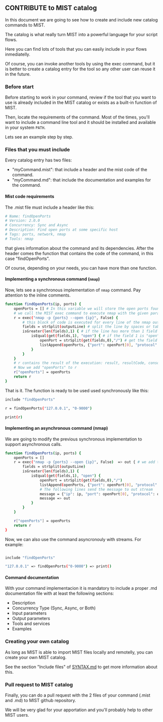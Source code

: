 ## CONTRIBUTE to MIST catalog

In this document we are going to see how to create and include new catalog commands to MIST.

The catalog is what really turn MIST into a powerful language for your script flows.

Here you can find lots of tools that you can easily include in your flows inmediatelly.

Of course, you can invoke another tools by using the exec command, but it is better
to create a catalog entry for the tool so any other user can reuse it in the future.

### Before start

Before starting to work in your command, review if the tool that you want to use
is already included in the MIST catalog or exists as a built-in function of MIST.

Then, locate the requirements of the command. Most of the times, you'll want to
include a command line tool and it should be installed and available in your system `PATH`.

Lets see an example step by step.

### Files that you must include

Every catalog entry has two files:

- "myCommand.mist": that include a header and the mist code of the command.
- "myCommand.md": that include the documentation and examples for the command.

#### Mist code requirements

The .mist file must include a header like this:

```bash
# Name: findOpenPorts
# Version: 2.0.0
# Concurrency: Sync and Async
# Description: Find open ports at some specific host
# Tags: ports, network, nmap
# Tools: nmap
```

that gives information about the command and its dependencies. After the header
comes the function that contains the code of the command, in this case "findOpenPorts".

Of course, depending on your needs, you can have more than one function.

#### Implementing a synchronous command (`nmap`)

Now, lets see a synchronous implementation of `nmap` command. Pay attention to the inline comments.

```bash
function findOpenPorts(ip, ports) {
    openPorts = [] # In this variable we will store the open ports found
    # we call the MIST exec command to execute nmap with the given parameter.
    r = exec("nmap -p {ports} --open {ip}", False) {
        # this block of code is executed for every line of the nmap output (outputLine)
        fields = strSplit(outputLine) # split the line by spaces or tabs
        isGreater(len(fields),1) { # if the line has more than 1 field
            isEqual(get(fields,1), "open") { # if the field 1 is "open"
                openPort = strSplit(get(fields,0),"/") # get the field 0 and remove "/tcp" or "/udp"
                listAppend(openPorts, {"port": openPort[0], "protocol": openPort[1]}) # append the port found to "openPorts"
            }
        }
    }
    # r contains the result of the execution: result, resultCode, consoleOutput, consoleError
    # Now we add "openPorts" to r
    r["openPorts"] = openPorts
    return r
}
```

That is it. The function is ready to be used used synchronously like this:

```bash
include "findOpenPorts"

r = findOpenPorts("127.0.0.1", "0-9000")

print(r)
```

#### Implementing an asynchronous command (nmap)

We are going to modify the previous synchronous implementation to support asynchronous calls.

```bash
function findOpenPorts(ip, ports) {
    openPorts = []
    r = exec("nmap -p {ports} --open {ip}", False)  => out { # we add the output stream
        fields = strSplit(outputLine)
        isGreater(len(fields),1) {
            isEqual(get(fields,1), "open") {
                openPort = strSplit(get(fields,0),"/")
                listAppend(openPorts, {"port": openPort[0], "protocol": openPort[1]})
                # The following lines send the message to out stream
                message = {"ip": ip, "port": openPort[0], "protocol": openPort[1]}
                message => out
            }
        }
    }

    r["openPorts"] = openPorts
    return r
}
```

Now, we can also use the command asyncronouly with streams. For example:

```bash

include "findOpenPorts"

"127.0.0.1" => findOpenPorts("0-9000") => print()
```

#### Command documentation

With your command implementacion it is mandatory to include a proper .md documentation
file with at least the following sections:

- Description
- Concurrency Type (Sync, Async, or Both)
- Input parameters
- Output parameters
- Tools and services
- Examples

### Creating your own catalog

As long as MIST is able to import MIST files locally and remotelly, you can create your own MIST catalog.

See the section "Include files" of [SYNTAX.md](../lang/SYNTAX.md) to get more information about this.

### Pull request to MIST catalog

Finally, you can do a pull request with the 2 files of your command (.mist and .md) to MIST github repository.

We will be very glad for your apportation and you'll probably help to other MIST users.
